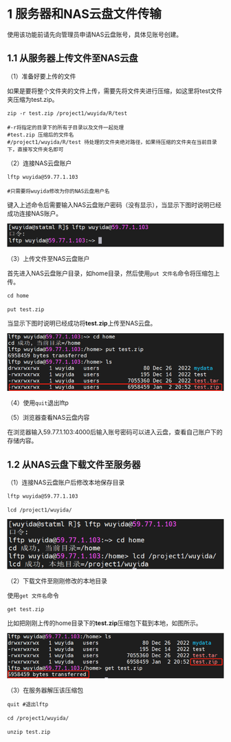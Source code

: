 # 1 服务器和NAS云盘文件传输

使用该功能前请先向管理员申请NAS云盘账号，具体见账号创建。

## 1.1 从服务器上传文件至NAS云盘

（1）准备好要上传的文件

如果是要将整个文件夹的文件上传，需要先将文件夹进行压缩，如这里将test文件夹压缩为test.zip。

```
zip -r test.zip /project1/wuyida/R/test

#-r将指定的目录下的所有子目录以及文件一起处理
#test.zip 压缩后的文件名
#/project1/wuyida/R/test 待处理的文件夹绝对路径，如果待压缩的文件夹在当前目录下，直接写文件夹名即可
```

（2）连接NAS云盘账户

```
lftp wuyida@59.77.1.103

#只需要将wuyida修改为你的NAS云盘用户名
```

键入上述命令后需要输入NAS云盘账户密码（没有显示），当显示下图时说明已经成功连接NAS账户。

![image.png](image/1/1.1.png)

（3）上传文件至NAS云盘账户

首先进入NAS云盘账户目录，如home目录，然后使用`put 文件名`命令将压缩包上传。
```
cd home

put test.zip
```

当显示下图时说明已经成功将**test.zip**上传至NAS云盘。

![image.png](image/1/1.2.png)

（4）使用`quit`退出lftp

（5）浏览器查看NAS云盘内容

在浏览器输入59.77.1.103:4000后输入账号密码可以进入云盘，查看自己账户下的存储内容。

## 1.2 从NAS云盘下载文件至服务器

（1）连接NAS云盘账户后修改本地保存目录

```
lftp wuyida@59.77.1.103

lcd /project1/wuyida/
```
![image.png](image/1/1.3.png)

（2）下载文件至刚刚修改的本地目录

使用`get 文件名`命令

```
get test.zip
```

比如把刚刚上传的home目录下的**test.zip**压缩包下载到本地，如图所示。

![image.png](image/1/1.4.png)

（3）在服务器解压该压缩包
```
quit #退出lftp

cd /project1/wuyida/

unzip test.zip
```
